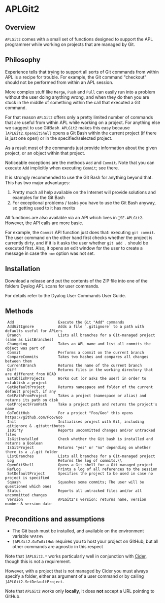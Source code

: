 # APLGit2


## Overview

`APLGit2` comes with a small set of functions designed to support the APL programmer while working on projects that are managed by Git. 

## Philosophy

Experience tells that trying to support all sorts of Git commands from within APL is a recipe for trouble. For example, the Git command "checkout" should not be performed from within an APL session. 

More complex stuff like `Merge`, `Push` and `Pull` can easily run into a problem without the user doing anything wrong, and when they do then you are stuck in the middle of something within the call that executed a Git command. 

For that reason `APLGit2` offers only a pretty limited number of commands that are useful from within APL while working on a project. For anything else we suggest to use GitBash. `APLGit2` makes this easy because `]APLGit2.OpenGitShell` opens a Git Bash within the current project (if there is just one open) or in the specified/selected project.

As a result most of the commands just provide information about the given project, or an object within that project.

Noticeable exceptions are the methods `Add` and `Commit`. Note that you can execute `Add` implicitly when executing `Commit`; see there.

It is strongly recommended to use the Git Bash for anything beyond that. This has two major advantages:

1. Pretty much all help available on the Internet will provide solutions and examples for the Git Bash
2. For exceptional problems / tasks you have to use the Git Bash anyway, so getting used to it has merits

All functions are also available via an API which lives in `⎕SE.APLGit2`. However, the API calls are more basic. 

For example, the  `Commit` API function just does that: executing `git commit`. The user command on the other hand first checks whether the project is currently dirty, and if it is it asks the user whether `git add .` should be executed first. Also, it opens an edit window for the user to create a message in case the `-m=` option was not set.

## Installation

Download a release and put the contents of the ZIP file into one of the folders Dyalog APL scans for user commands.

For details refer to the Dyalog User Commands User Guide.

## Methods

```
 Add                    Execute the Git "Add" commands                                         
 AddGitIgnore           Adds a file `.gitignore` to a path with defaults useful for APLers
 Branch                 Lists all branches for a Git-managed project (same as ListBranches)
 ChangeLog              Takes an APL name and list all commits the object was part of          
 Commit                 Performs a commit on the current branch                                
 CompareCommits         Takes two hashes and compares all changes between them
 CurrentBranch          Returns the name of the current branch            
 Diff                   Returns files in the working directory that are different from HEAD
 EstablishProjects      Works out (or asks the user) in order to establish a project
 GetDefaultProject      Returns namespace and folder of the current default project, if any     
 GetPathFromProject     Takes a project (namespace or alias) and returns its path on disk
 GetProjectFromPath     Take a project path and returns the project's name
 GoToGitHub             For a project "Foo/Goo" this opens https://github.com/Foo/Goo
 Init                   Initialises project with Git, including .gitignore & .gitattributes
 IsDirty                Reports uncommitted changes and/or untracked files
 IsGitInstalled         Check whether the Git bash is installed and returns a Boolean
 IsGitProject           Returns "yes" or "no" depending on whether there is a ./.git folder    
 ListBranches           Lists all branches for a Git-managed project                            
 Log                    Returns the log of commits.\\
 OpenGitShell           Opens a Git shell for a Git managed project                             
 RefLog                 Prints a log of all references to the session
 SetDefaultProject      Specifies the project to be used in case no project is specified   
 Squash                 Squashes some commits; The user will be questioned which ones
 Status                 Reports all untracked files and/or all uncommitted changes
 Version                APLGit2's version: returns name, version number & version date
```

## Preconditions and assumptions

* The Git bash must be installed, and available on the environment variable `%PATH%`
* `]APLGit2.GoToGitHub` requires you to host your project on GitHub, but all other commands are agnostic in this respect

Note that `]APLGit2.*` works particularly well in conjunction with [Cider](https://github.com/aplteam/Cider), though this is not a requirement. 

However, with a project that is not managed by Cider you must always specify a folder, either as argument of a user command or by calling `]APLGit2.SetDefaultProject`. 

Note that `APLGit2` works only **locally**, it does **not** accept a URL pointing to GitHub.
